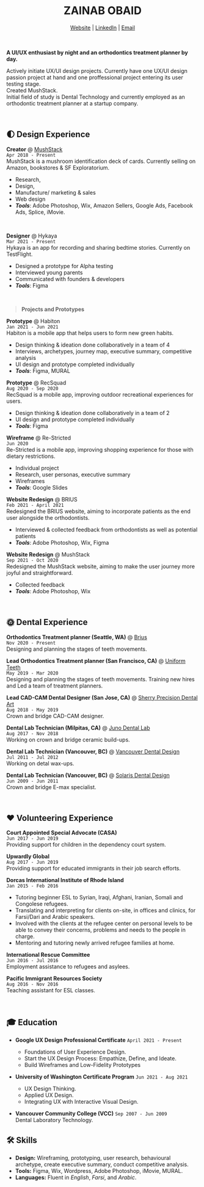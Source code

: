 # <center>ZAINAB OBAID</center>
<center>
  <a href="http://zazee.xyz">Website</a> | <a href="https://www.linkedin.com/in/zainab-obaid/">LinkedIn</a> | <a href="mailto:zainababdobaid@gmail.com">Email</a>
</center>
<br>
<br>

**A UI/UX enthusiast by night and an orthodontics treatment planner by day.** <br>

Actively initiate UX/UI design projects. Currently have one UX/UI design passion project at
hand and one proffessional project entering its user testing stage. <br>
Created MushStack.<br>
Initial field of study is Dental Technology and currently employed as an orthodontic treatment
planner at a startup company.

<br>

## 🌓 Design Experience

**Creator** @ [MushStack](https://www.mushstack.com/)<br>
`Apr 2018 - Present` <br>
MushStack is a mushroom identification deck of cards. Currently selling on Amazon,
bookstores & SF Exploratorium.
* Research,
* Design,
* Manufacture/ marketing & sales
* Web design
* ***Tools***: Adobe Photoshop, Wix, Amazon Sellers, Google Ads, Facebook Ads, Splice, iMovie.
<br>

**Designer** @ Hykaya<br>
`Mar 2021 - Present` <br>
Hykaya is an app for recording and sharing bedtime stories. Currently on TestFlight.
* Designed a prototype for Alpha testing
* Interviewed young parents
* Communicated with founders & developers 
* ***Tools***: Figma

<br>

> **Projects and Prototypes**

**Prototype** @ Habiton<br> 
`Jan 2021 - Jun 2021` <br>
Habiton is a mobile app that helps users to form new green habits.
* Design thinking & ideation done collaboratively in a team of 4
* Interviews, archetypes, journey map, executive summary, competitive analysis
* UI design and prototype completed individually
* ***Tools***: Figma, MURAL


**Prototype** @ RecSquad<br> 
`Aug 2020 - Sep 2020` <br>
RecSquad is a mobile app, improving outdoor recreational experiences for users.
* Design thinking & ideation done collaboratively in a team of 2
* UI design and prototype completed individually
* ***Tools***: Figma


**Wireframe** @ Re-Stricted <br> 
`Jun 2020` <br>
Re-Stricted is a mobile app, improving shopping experience for those with dietary restrictions.
* Individual project
* Research, user personas, executive summary
* Wireframes
* ***Tools***: Google Slides


**Website Redesign** @ BRIUS <br> 
`Feb 2021 - April 2021` <br>
Redesigned the BRIUS website, aiming to incorporate patients as the end user alongside the orthodontists.
* Interviewed & collected feedback from orthodontists as well as potential patients
* ***Tools***: Adobe Photoshop, Wix, Figma


**Website Redesign** @ MushStack <br> 
`Sep 2021 - Oct 2020` <br>
Redesigned the MushStack website, aiming to make the user journey more joyful and straightforward.
* Collected feedback
* ***Tools***: Adobe Photoshop, Wix



<br>

## 🌞 Dental Experience

**Orthodontics Treatment planner (Seattle, WA)** @ [Brius](https://brius.com/)<br>
`Nov 2020 - Present` <br>
Designing and planning the stages of teeth movements.

**Lead Orthodontics Treatment planner (San Francisco, CA)** @ [Uniform Teeth](https://www.uniformteeth.com/)<br>
`May 2019 - Mar 2020` <br>
Designing and planning the stages of teeth movements. Training new hires and Led a team of treatment planners.

**Lead CAD-CAM Dental Designer (San Jose, CA)** @ [Sherry Precision Dental Art](https://sherryprecision.com/)<br>
`Aug 2018 - May 2019` <br>
Crown and bridge CAD-CAM designer.

**Dental Lab Technician (Milpitas, CA)** @ [Juno Dental Lab]()<br>
`Aug 2017 - Nov 2018` <br>
Working on crown and bridge ceramic build-ups.

**Dental Lab Technician (Vancouver, BC)** @ [Vancouver Dental Design]()<br>
`Jul 2011 - Jul 2012` <br>
Working on detal wax-ups.

**Dental Lab Technician (Vancouver, BC)** @ [Solaris Dental Design]()<br> 
`Jun 2009 - Jun 2011` <br>
Crown and bridge E-max specialist.


<br>

## ❤️ Volunteering Experience
**Court Appointed Special Advocate (CASA)**<br>
`Jun 2017 - Jun 2019` <br>
Providing support for children in the dependency court system.

**Upwardly Global**<br>
`Aug 2017 - Jun 2019` <br>
Providing support for educated immigrants in their job search efforts.

**Dorcas International Institute of Rhode Island**<br>
`Jan 2015 - Feb 2016` <br>
* Tutoring beginner ESL to Syrian, Iraqi, Afghani, Iranian, Somali and Congolese refugees. 
* Translating and interpreting for clients on-site, in offices and clinics, for Farsi/Dari and Arabic speakers. 
* Involved with the clients at the refugee center on personal levels to be able to convey their concerns, problems and needs to the people in charge. 
* Mentoring and tutoring newly arrived refugee families at home.

**International Rescue Committee** <br> 
`Jun 2016 - Jul 2016` <br>
Employment assistance to refugees and asylees.

**Pacific Immigrant Resources Society** <br>
`Aug 2016 - Nov 2016` <br>
Teaching assistant for ESL classes.


<br>

## 🎓 Education

- **Google UX Design Professional Certificate**  `April 2021 - Present`<br>
  - Foundations of User Experience Design.
  - Start the UX Design Process: Empathize, Define, and Ideate.
  - Build Wireframes and Low-Fidelity Prototypes

- **University of Washington Certificate Program** `Jun 2021 - Aug 2021` 
  - UX Design Thinking.
  - Applied UX Design.
  - Integrating UX with Interactive Visual Design. 

- **Vancouver Community College (VCC)** `Sep 2007 - Jun 2009`<br>
Dental Laboratory Technology.

## 🛠 Skills
* **Design:** Wireframing, prototyping, user research, behavioural archetype, create executive summary, conduct competitive analysis.
* **Tools:** Figma, Wix, Wordpress, Adobe Photoshop, iMovie, MURAL.
* **Languages:** Fluent in _English_, _Farsi_, and _Arabic_.
